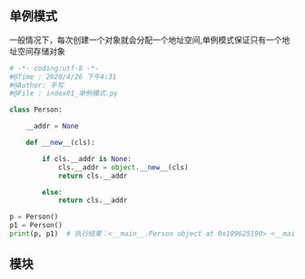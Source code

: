 <!--
 * @Author: shouxie
 * @Date: 2020-04-26 16:17:58
 * @Descriptio
 -->
## 单例模式


一般情况下，每次创建一个对象就会分配一个地址空间,单例模式保证只有一个地址空间存储对象
```python
# -*- coding:utf-8 -*-
#@Time : 2020/4/26 下午4:31
#@Author: 手写
#@File : index01_单例模式.py

class Person:

    __addr = None

    def __new__(cls):

        if cls.__addr is None:
            cls.__addr = object.__new__(cls)
            return cls.__addr

        else:
            return cls.__addr

p = Person()
p1 = Person()
print(p, p1)  # 执行结果：<__main__.Person object at 0x109625190> <__main__.Person object at 0x109625190>
```

## 模块